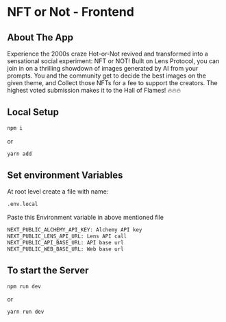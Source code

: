 # NFT or Not - Frontend

## About The App
Experience the 2000s craze Hot-or-Not revived and transformed into a sensational social experiment: NFT or NOT!
Built on Lens Protocol, you can join in on a thrilling showdown of images generated by AI from your prompts. You and the community get to decide the best images on the given theme, and Collect those NFTs for a fee to support the creators.
The highest voted submission makes it to the Hall of Flames! :fire::fire::fire:

## Local Setup

``` sh
npm i
```
or 
```sh
yarn add
```

## Set environment Variables
At root level create a file with name: 
```sh
.env.local
```
Paste this Environment variable in above mentioned file
``` sh
NEXT_PUBLIC_ALCHEMY_API_KEY: Alchemy API key
NEXT_PUBLIC_LENS_API_URL: Lens API call
NEXT_PUBLIC_API_BASE_URL: API base url
NEXT_PUBLIC_WEB_BASE_URL: Web base url
```
## To start the Server

``` sh
npm run dev
```
or 
```sh
yarn run dev
```
